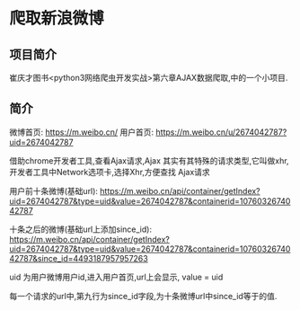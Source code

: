 # 爬取新浪微博

## 项目简介
崔庆才图书<python3网络爬虫开发实战>第六章AJAX数据爬取,中的一个小项目.


## 简介
微博首页: https://m.weibo.cn/
用户首页: https://m.weibo.cn/u/2674042787?uid=2674042787

借助chrome开发者工具,查看Ajax请求,Ajax 其实有其特殊的请求类型,它叫做xhr, 开发者工具中Network选项卡,选择Xhr,方便查找
Ajax请求

用户前十条微博(基础url): https://m.weibo.cn/api/container/getIndex?uid=2674042787&type=uid&value=2674042787&containerid=1076032674042787

十条之后的微博(基础url上添加since_id): https://m.weibo.cn/api/container/getIndex?uid=2674042787&type=uid&value=2674042787&containerid=1076032674042787&since_id=4493187957957263

uid 为用户微博用户id,进入用户首页,url上会显示, value = uid

每一个请求的url中,第九行为since_id字段,为十条微博url中since_id等于的值.



